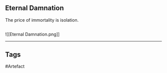 ## Eternal Damnation
The price of immortality is isolation.
## 
![[Eternal Damnation.png]]

---
## Tags
#Artefact